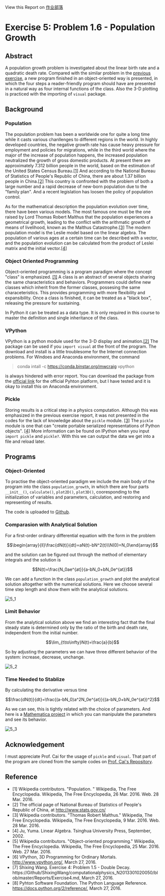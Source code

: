 ﻿View this Report on [作业部落](https://www.zybuluo.com/ShixingWang/note/326064)

# Exercise 5: Problem 1.6 - Population Growth

## Abstract     
A population growth problem is investigated about the linear birth rate and a quadratic death rate. Compared with the similar problem in the [previous exercise](https://github.com/ShixingWang/computationalphysics_N2013301020050/blob/master/Codes/Exercise4_Chapter1_5_equation.py), a new program finished in an object-oriented way is presented, in which the four steps a reader-friendly program should have are presented in a natural way as four internal functions of the class. Also the 3-D plotting is practiced with the importing of `visual` package.     
## Background     
### Population     
The population problem has been a worldwide one for quite a long time while it casts various chanllenges to different regions in the world. In highly developed countries, the negative growth rate has cause heavy pressure for employment and policies for migrations, while in the third world where the major of the increase of population happens, the increased population neutralized the growth of gross domestic products. At present there are approximately 7.312 billion people in the world, based on the estimation of the United States Census Bureau.[\[1\]](https://en.wikipedia.org/wiki/Population) And according to the National Bureau of Statistics of People's Republic of China, there are about 1.37 billion people in China.[\[2\]](http://www.stats.gov.cn/) This country is confronted with the problem of both a large number and a rapid decrease of new-born population due to the "family plan". And a recent legislation has loosen the policy of population control.

As for the mathematical description the population evolution over time, there have been various models. The most famous one must be the one raised by Lord Thomas Robert Malthus that the population experiences a geometrical growth, leading to the conflict with the arithmatic growth of means of livelihood, known as the Malthus Catastrophe.[\[3\]](https://en.wikipedia.org/wiki/Thomas_Robert_Malthus) The modern population model is the Leslie model based on the linear algebra. The population of various ages at a certain time can be described with a vector, and the population evolution can be calculated from the product of Leslei matrix and the initial vector.[\[4\]](http://product.dangdang.com/7403323.html?ref=t-4159-3032_1-18028-12) 
### Object Oriented Programming     
Object-oriented programming is a program paradigm where the concept "class" is emphasized. [\[1\]](https://en.wikipedia.org/w/index.php?title=Object-oriented_programming&oldid=711907543) A class is an abstract of several objects sharing the same characteristics and behaviors. Programmers could define new classes which inherit from the former classes, possesing the same characeteristics. This provides programming with more flexibility and expansibility. Once a class is finished, it can be treated as a "black box", releasing the pressure for sustaining.

In Python it can be treated as a data type. It is only required in this course to master the definition and single inheritance of the class.       
### VPython     
VPython is a python module used for the 3-D display and animation.[\[2\]](http://www.vpython.org/) The package can be used if you `import visual` at the front of the program. The download and install is a little troublesome for the Internet connection problems. For Windoes and Anaconda environment, the command
> conda intall -c https://conda.binstar.org/mwcraig vpython     

is always hindered with error report. You can download the package from the [official link](http://sourceforge.net/projects/vpythonwx/files/6.11-release/VPython-Win-64-Py2.7-6.11.exe/download) for the official Pyhton platform, but I have tested and it is okay to install this on Anaconda environment.      
### Pickle      
Storing results is a critical step in a physics computation. Although this was emphasized in the previous exercise report, it was not presented in the codes for the lack of knowledge about the `pickle` module. [\[3\]](https://www.zybuluo.com/ShixingWang/note/321753) The `pickle` module is one that can "create portable serialized representations of Python objects". [\[4\]](https://docs.python.org/2/reference/) More information can be found on IPython when you input `import pickle` and `pickle?`. With this we can output the data we get into a file and reload later.       
## Programs     
### Object-Oriented
To practise the object-oriented paradigm we include the main body of the program into the class `population_growth`, in which there are four parts `__init__()`, `calculate()`, `plot2D()`, `plot3D()`, cooresponding to the initialization of variables and parameters, calculation, and restoring and representing of results.       

The code is uploaded to [Github](https://github.com/ShixingWang/computationalphysics_N2013301020050/blob/master/Codes/Exercise5_first.py).      
### Comparasion with Analytical Solution
For a first-order ordinary differential equation with the form in the problem

$$\begin{array}{ll}\frac{dN(t)}{dt}=aN(t)-bN^2(t)\\N(0)=N_0\end{array}$$

and the solution can be figured out through the method of elementary integrals and the solution is

$$N(t)=\frac{N_0ae^{at}}{a-bN_0+bN_0e^{at}}$$

We can add a function in the class `population_growth` and plot the analytical solution altogether with the numerical solutions. Here we choose several time step length and show them with the analytical solutions.

![5_1](https://raw.githubusercontent.com/ShixingWang/computationalphysics_N2013301020050/master/Pictures/5_1.png)       
### Limit Behavior     
From the analytical solution above we find an interesting fact that the final steady state is determined only by the ratio of the birth and death rate, independent from the initial number.

$$\lim_{t\to\infty}N(t)=\frac{a}{b}$$

So by adjusting the parameters we can have three different behavior of the system: increase, decrease, unchange.

![5_2](https://raw.githubusercontent.com/ShixingWang/computationalphysics_N2013301020050/master/Pictures/5_2.png)
### Time Needed to Stablize     
By calculating the derivative versus time

$$\frac{dN(t)}{dt}=\frac{(a-bN_0)a^2N_0e^{at}}{(a-bN_0+bN_0e^{at})^2}$$

As we can see, this is tightly related with the choice of parameters. And here is a [Mathematica project](https://github.com/ShixingWang/computationalphysics_N2013301020050/blob/master/Codes/Exercise5_TimeToStable.nb) in which you can manipulate the parameters and see its behavior.

![5_3](https://raw.githubusercontent.com/ShixingWang/computationalphysics_N2013301020050/master/Pictures/5_3.PNG)
## Acknowledgement     
I must appreciate Prof. Cai for the usage of `pickle` and `visual`. That part of the program are cloned from the sample codes on [Prof. Cai's Repository](https://github.com/caihao/computational_physics_whu.git).      
## Reference     
+ [1] Wikipedia contributors. "Population. " Wikipedia, The Free Encyclopedia. Wikipedia, The Free Encyclopedia, 26 Mar. 2016. Web. 28 Mar. 2016.       
+ [2] The official page of National Bureau of Statistics of People's Republic of China, at http://www.stats.gov.cn/       
+ [3] Wikipedia contributors. "Thomas Robert Malthus." Wikipedia, The Free Encyclopedia. Wikipedia, The Free Encyclopedia, 9 Mar. 2016. Web. 28 Mar. 2016.      
+ [4] Ju, Yuma. Linear Algebra. Tsinghua University Press, September, 2002.      
+ [5] Wikipedia contributors. "Object-oriented programming." Wikipedia, The Free Encyclopedia. Wikipedia, The Free Encyclopedia, 25 Mar. 2016. Web. 27 Mar. 2016.     
+ [6] VPython, 3D Programming for Ordinary Mortals. http://www.vpython.org/, March 27, 2016.      
+ [7] Shixing Wang. Exercise 4: Problem 1.5 - Double Decay. https://Github/ShixingWang/computationalphysics_N2013301020050/blob/master/Reports/Exercise4.md, March 27, 2016.        
+ [8] Pyhton Software Foundation. The Python Language Reference. https://docs.python.org/2/reference/, March 27, 2016.       
